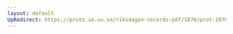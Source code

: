 ```yaml
---
layout: default
UpRedirect: https://pruto.im.uu.se/riksdagen-records-pdf/1876/prot-1876--ak--012/prot-1876--ak--012_034.pdf
---
```

